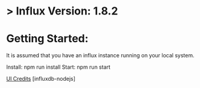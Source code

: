 # > Influx Version: 1.8.2

# Getting Started:

It is assumed that you have an influx instance running on your local system.

Install: npm run install
Start: npm run start

[UI Credits](https://github.com/danesparza/influxdb-ui)
[influxdb-nodejs]